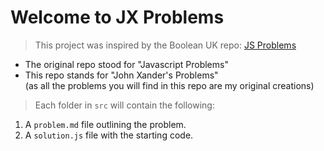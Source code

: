 # Welcome to JX Problems

> This project was inspired by the Boolean UK repo: [JS Problems](https://github.com/boolean-uk/js-problems) <br>
- The original repo stood for "Javascript Problems"
- This repo stands for "John Xander's Problems" <br>
(as all the problems you will find in this repo are my original creations)

> Each folder in `src` will contain the following:
1. A `problem.md` file outlining the problem.
2. A `solution.js` file with the starting code.
